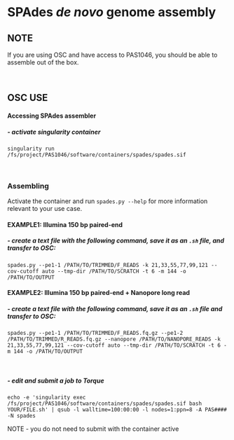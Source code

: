 # SPAdes *de novo* genome assembly

## NOTE
If you are using OSC and have access to PAS1046, you should be able to assemble out of the box.

<br />

## OSC USE
#### Accessing SPAdes assembler
##### - activate singularity container
```
singularity run /fs/project/PAS1046/software/containers/spades/spades.sif
```

<br />

### Assembling
Activate the container and run `spades.py --help` for more information relevant to your use case.

#### EXAMPLE1: Illumina 150 bp paired-end
##### - create a text file with the following command, save it as an `.sh` file, and transfer to OSC:

```
spades.py --pe1-1 /PATH/TO/TRIMMED/F_READS -k 21,33,55,77,99,121 --cov-cutoff auto --tmp-dir /PATH/TO/SCRATCH -t 6 -m 144 -o /PATH/TO/OUTPUT
```

#### EXAMPLE2: Illumina 150 bp paired-end + Nanopore long read
##### - create a text file with the following command, save it as an `.sh` file and transfer to OSC:

```
spades.py --pe1-1 /PATH/TO/TRIMMED/F_READS.fq.gz --pe1-2 /PATH/TO/TRIMMED/R_READS.fq.gz --nanopore /PATH/TO/NANOPORE_READS -k 21,33,55,77,99,121 --cov-cutoff auto --tmp-dir /PATH/TO/SCRATCH -t 6 -m 144 -o /PATH/TO/OUTPUT
```

<br />

##### - edit and submit a job to Torque
```
echo -e 'singularity exec /fs/project/PAS1046/software/containers/spades/spades.sif bash YOUR/FILE.sh' | qsub -l walltime=100:00:00 -l nodes=1:ppn=8 -A PAS#### -N spades
```
NOTE - you do not need to submit with the container active
